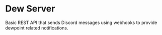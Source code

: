 # Dew Server

Basic REST API that sends Discord messages using webhooks to provide dewpoint related notifications.
